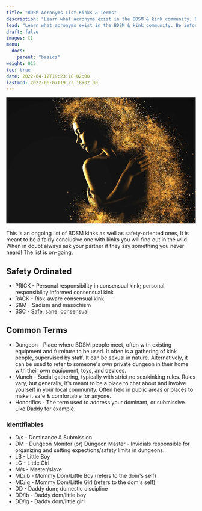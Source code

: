 ```yaml
---
title: "BDSM Acronyms List Kinks & Terms"
description: "Learn what acronyms exist in the BDSM & kink community. Be informed about what acronyms mean in the BDSM community to help you navigate easier."
lead: "Learn what acronyms exist in the BDSM & kink community. Be informed about what acronyms mean in the BDSM community to help you navigate easier."
draft: false
images: []
menu:
  docs:
    parent: "basics"
weight: 015
toc: true
date: 2022-04-12T19:23:18+02:00
lastmod: 2022-06-07T19:23:18+02:00
---
```


![Image](woman-1738669_960_720.jpg)

This is an ongoing list of BDSM kinks as well as safety-oriented ones, It is meant to be a fairly conclusive one with kinks you will find out in the wild. When in doubt always ask your partner if they say something you never heard! The list is on-going.

## Safety Ordinated

- PRICK - Personal responsibility in consensual kink; personal responsibility informed consensual kink
- RACK - Risk-aware consensual kink
- S&M - Sadism and masochism
- SSC - Safe, sane, consensual

## Common Terms

- Dungeon - Place where BDSM people meet, often with existing equipment and furniture to be used. It often is a gathering of kink people, supervised by staff. It can be sexual in nature. Alternatively, it can be used to refer to someone's own private dungeon in their home with their own equipment, toys, and devices.
- Munch - Social gathering, typically with strict no sex/kinking rules. Rules vary, but generally, it's meant to be a place to chat about and involve yourself in your local community. Often held in public areas or places to make it safe & comfortable for anyone.
- Honorifics - The term used to address your dominant, or submissive. Like Daddy for example.

### Identifiables

- D/s - Dominance & Submission
- DM - Dungeon Monitor (or) Dungeon Master - Invidials responsible for organizing and setting expections/safety limits in dungeons.
- LB - Little Boy
- LG - Little Girl
- M/s - Master/slave
- MD/lb - Mommy Dom/Little Boy (refers to the dom's self)
- MD/lg - Mommy Dom/Little Girl (refers to the dom's self)
- DD - Daddy dom; domestic discipline
- DD/lb - Daddy dom/little boy
- DD/lg - Daddy dom/little girl
